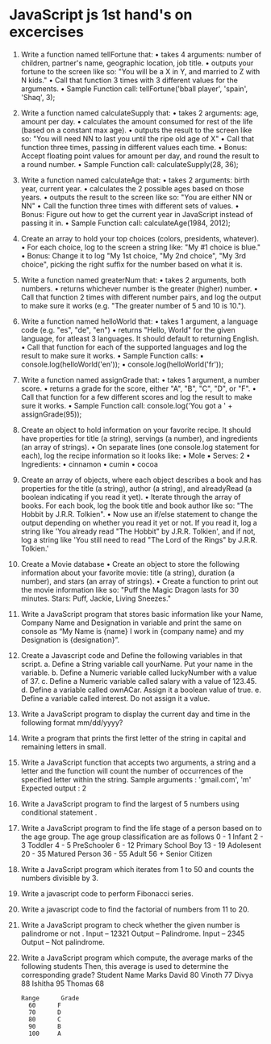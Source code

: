 # JavaScript js 1st hand's on excercises

1. Write a function named tellFortune that:
  • takes 4 arguments: number of children, partner's name, geographic location, job title.
  • outputs your fortune to the screen like so: "You will be a X in Y, and married to Z with N
    kids."
  • Call that function 3 times with 3 different values for the arguments.
  • Sample Function call: tellFortune('bball player', 'spain', 'Shaq', 3);

2. Write a function named calculateSupply that:
  • takes 2 arguments: age, amount per day.
  • calculates the amount consumed for rest of the life (based on a constant max age).
  • outputs the result to the screen like so: "You will need NN to last you until the ripe old
  age of X"
  • Call that function three times, passing in different values each time.
  • Bonus: Accept floating point values for amount per day, and round the result to a round
  number.
  • Sample Function call: calculateSupply(28, 36);

3. Write a function named calculateAge that:
  • takes 2 arguments: birth year, current year.
  • calculates the 2 possible ages based on those years.
  • outputs the result to the screen like so: "You are either NN or NN"
  • Call the function three times with different sets of values.
  • Bonus: Figure out how to get the current year in JavaScript instead of passing it in.
  • Sample Function call: calculateAge(1984, 2012);

4. Create an array to hold your top choices (colors, presidents, whatever).
  • For each choice, log to the screen a string like: "My #1 choice is blue."
  • Bonus: Change it to log "My 1st choice, "My 2nd choice", "My 3rd choice", picking the
  right suffix for the number based on what it is.

5. Write a function named greaterNum that:
  • takes 2 arguments, both numbers.
  • returns whichever number is the greater (higher) number.
  • Call that function 2 times with different number pairs, and log the output to make sure it
  works (e.g. "The greater number of 5 and 10 is 10.").

6. Write a function named helloWorld that:
  • takes 1 argument, a language code (e.g. "es", "de", "en")
  • returns "Hello, World" for the given language, for atleast 3 languages. It should default
  to returning English.
  • Call that function for each of the supported languages and log the result to make sure it
  works.
  • Sample Function calls:
  ▪ console.log(helloWorld('en'));
  ▪ console.log(helloWorld('fr'));

7. Write a function named assignGrade that:
  • takes 1 argument, a number score.
  • returns a grade for the score, either "A", "B", "C", "D", or "F".
  • Call that function for a few different scores and log the result to make sure it works.
  • Sample Function call: console.log('You got a ' + assignGrade(95));

8. Create an object to hold information on your favorite recipe. It should have properties for
title (a string), servings (a number), and ingredients (an array of strings).
  • On separate lines (one console.log statement for each), log the recipe information so it
  looks like:
  ▪ Mole
  ▪ Serves: 2
  ▪ Ingredients:
    • cinnamon
    • cumin
    • cocoa

9. Create an array of objects, where each object describes a book and has properties for the
title (a string), author (a string), and alreadyRead (a boolean indicating if you read it yet).
  • Iterate through the array of books. For each book, log the book title and book author like
  so: "The Hobbit by J.R.R. Tolkien".
  • Now use an if/else statement to change the output depending on whether you read it
  yet or not. If you read it, log a string like 'You already read "The Hobbit" by J.R.R.
  Tolkien', and if not, log a string like 'You still need to read "The Lord of the Rings" by
  J.R.R. Tolkien.'

10. Create a Movie database
  • Create an object to store the following information about your favorite movie: title (a
  string), duration (a number), and stars (an array of strings).
  • Create a function to print out the movie information like so: "Puff the Magic Dragon
  lasts for 30 minutes. Stars: Puff, Jackie, Living Sneezes."
  
  11. Write a JavaScript program that stores basic information like your Name, Company Name
      and Designation in variable and print the same on console as “My Name is {name} I work in
      {company name}​ and my Designation is {designation}​”.
  12. Create a Javascript code and Define the following variables in that script.
      a. Define a String variable call yourName. Put your name in the variable.
      b. Define a Numeric variable called luckyNumber with a value of 37.
      c. Define a Numeric variable called salary with a value of 123.45.
      d. Define a variable called ownACar. Assign it a boolean value of true.
      e. Define a variable called interest. Do not assign it a value.
      
13. Write a JavaScript program to display the current day and time in the following format
  mm/dd/yyyy?
  
14. Write a program that prints the first letter of the string in capital and remaining letters in small.

15. Write a JavaScript function that accepts two arguments, a string and a letter and the function
    will count the number of occurrences of the specified letter within the string.
    Sample arguments : 'gmail.com', 'm'
    Expected output : 2

16. Write a JavaScript program to find the largest of 5 numbers using conditional statement .

17. Write a JavaScript program to find the life stage of a person based on to the age group. The
    age group classification are as follows
          0 - 1 Infant
          2 - 3 Toddler
          4 - 5 PreSchooler
          6 - 12 Primary School Boy
          13 - 19 Adolesent
          20 - 35 Matured Person
          36 - 55 Adult
          56 + Senior Citizen

18. Write a JavaScript program which iterates from 1 to 50 and counts the numbers divisible by 3.

19. Write a javascript code to perform Fibonacci series.

20. Write a javascript code to find the factorial of numbers from 11 to 20.

21. Write a JavaScript program to check whether the given number is palindrome or not .
    Input – 12321
    Output – Palindrome.
    Input – 2345
    Output – Not palindrome.

22. Write a JavaScript program which compute, the average marks of the following students
  Then, this average is used to determine the corresponding grade?
     Student Name     Marks
          David     80
          Vinoth    77
          Divya     88
          Ishitha   95
          Thomas    68
          
        Range      Grade
          60      F
          70      D
          80      C
          90      B
          100     A
